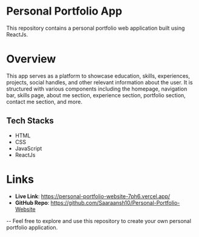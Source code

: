 # Personal Portfolio App
This repository contains a personal portfolio web application built using ReactJs.

# Overview
This app serves as a platform to showcase education, skills, experiences, projects, social handles, and other relevant information about the user. It is structured with various components including the homepage, navigation bar, skills page, about me section, experience section, portfolio section, contact me section, and more.

## Tech Stacks
- HTML
- CSS
- JavaScript
- ReactJs

# Links
- **Live Link**: https://personal-portfolio-website-7ph6.vercel.app/
- **GitHub Repo**: https://github.com/Saaraansh10/Personal-Portfolio-Website

-- Feel free to explore and use this repository to create your own personal portfolio application.




